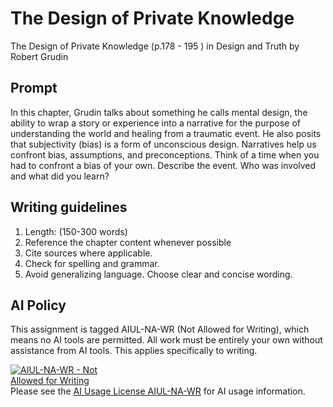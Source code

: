 # The Design of Private Knowledge

The Design of Private Knowledge \(p.178 - 195 \) in Design and Truth by Robert Grudin

## Prompt

In this chapter, Grudin talks about something he calls mental design, the ability to wrap a story or experience into a narrative for the purpose of understanding the world and healing from a traumatic event. He also posits that subjectivity \(bias\) is a form of unconscious design. Narratives help us confront bias, assumptions, and preconceptions. Think of a time when you had to confront a bias of your own. Describe the event. Who was involved and what did you learn?

## Writing guidelines

1. Length: \(150-300 words\)
2. Reference the chapter content whenever possible
3. Cite sources where applicable.
4. Check for spelling and grammar.
5. Avoid generalizing language. Choose clear and concise wording.

## AI Policy

This assignment is tagged AIUL-NA-WR (Not Allowed for Writing), which means no AI tools are permitted. All work must be entirely your own without assistance from AI tools. This applies specifically to writing.

<a href="https://dmd-program.github.io/aiul/combinations/na-wr.html" title="AIUL AIUL-NA-WR License: Not Allowed for Writing" target="_blank" rel="license">
  <img alt="AIUL-NA-WR - Not Allowed for Writing" src="https://dmd-program.github.io/aiul/assets/images/licenses/aiul-na-wr.png" style="border-width:0; max-width:170px;" />
</a>
<br />
Please see the <a href="https://dmd-program.github.io/aiul/combinations/na-wr.html" target="_blank" rel="license">AI Usage License AIUL-NA-WR</a> for AI usage information.

